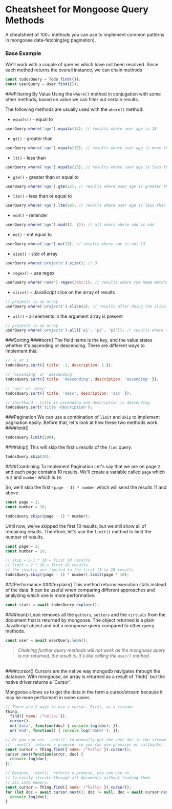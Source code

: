# Cheatsheet for Mongoose Query Methods
A cheatsheet of 100+ methods you can use to implement common patterns in mongoose data-fetching(eg pagination).

### Base Example
We'll work with a couple of queries which have not been resolved.
Since each method returns the overall instance, we can chain methods

```javascript
const todosQuery = Todo.find({});
const userQuery = User.find({});
```

###Filtering By Value
Using the `where()` method in conjugation with some other methods, based on value we can filter out certain results.

The following methods are usually used with the `where()` method:

* `equals()` - equal to
```javascript
userQuery.where('age').equals(13); // results where user age is 18
```
* `gt()` - greater than
```javascript
userQuery.where('age').equals(13); // results where user age is more than 18
```
* `lt()` - less than
```javascript
userQuery.where('age').equals(13); // results where user age is less than 18
```
* `gte()` - greater than or equal to
```javascript
userQuery.where('age').gte(13); // results where user age is greater than or equal to 18
```
* `lte()` - less than or equal to
```javascript
userQuery.where('age').lte(18); // results where user age is less than or equal to 18
```
* `mod()` - reminder
```javascript
userQuery.where('age').mod([2, 1]); // all users where add is odd
```
* `ne()` - not equal to
```javascript
userQuery.where('age').ne(13); // results where age is not 13
```
* `size()` - size of array
```javascript
userQuery.where('projects').size(); // 3
```
* `regex()` - use regex
```javascript
userQuery.where('name').regex(/abc/i); // results where the name matches the pattern
```
* `slice()` - JavaScript slice on the array of results
```javascript
// projects is an array
userQuery.where('projects').slice(2); // results after doing the slice on each result
```  
* `all()` - all elements in the argument array is present
```javascript
// projects is an array
userQuery.where('projects').all(['p1', 'p2', 'p3']); // results where the field has all the specified elements 
```

###Sorting
####sort()
The field name is the key, and the value states whether it's ascending or descending. There are different ways to implement this:
```javascript
// -1 or 1
todosQuery.sort({ title: -1, description: 1 });

// 'ascending' or 'descending'
todosQuery.sort({ title: 'descending', description: 'ascending' });

// 'asc' or 'desc'
todosQuery.sort({ title: 'desc', description: 'asc' });

// shorthand - title is ascending and description is descending
todosQuery.sort('title -description');
```

###Pagination
We can use a combination of `limit` and `skip` to implement pagination easily.
Before that, let's look at how these two methods work.
####limit()
```javascript
todosQuery.limit(100);
```

####skip()
This will skip the first `x` results of the `find` query.
```javascript
todosQuery.skip(20);
```

####Combining To Implement Pagination
Let's say that we are on page `2` and each page contains 10 results.
We'll create a variable called `page` which is `2` and `number` which is `10`.

So, we'll skip the first `(page - 1) * number` which will send the results 11 and above.

```javascript
const page = 2;
const number = 10;

todosQuery.skip((page - 1) * number);
```

Until now, we've skipped the first 10 results, but we still show all of remaining results.
Therefore, let's use the `limit()` method to limit the number of results.

```javascript
const page = 2;
const number = 10;

// skip = 2-1 * 10 = first 10 results
// limit = 2 * 10 = first 20 results
// the results are limited to the first 11 to 20 results
todosQuery.skip((page - 1) * number).limit(page * 10);
```

###Performance
####explain()
This method returns execution stats instead of the data. 
It can be useful when comparing different approaches and analyzing which one is more performative.

```javascript
const stats = await todosQuery.explain();
```

####lean()
Lean removes all the `getters`, `setters` and the `virtuals` from the document that is returned by mongoose.
 The object returned is a plain JavaScript object and not a mongoose query compared to other query methods.

```javascript
const user = await userQuery.lean();
```

><i>Chaining further query methods will not work as the mongoose query is not returned, the result is. 
> It's like calling the `exec()` method.</i>

<br>
####cursor()
Cursors are the native way mongodb navigates through the database.
With mongoose, an array is returned as a result of `find()` but the native driver returns a `Cursor`.

Mongoose allows us to get the data in the form a cursor/stream because it may be more performant in some cases.

```javascript
// There are 2 ways to use a cursor. First, as a stream:
Thing.
  find({ name: /^hello/ }).
  cursor().
  on('data', function(doc) { console.log(doc); }).
  on('end', function() { console.log('Done!'); });

// Or you can use `.next()` to manually get the next doc in the stream.
// `.next()` returns a promise, so you can use promises or callbacks.
const cursor = Thing.find({ name: /^hello/ }).cursor();
cursor.next(function(error, doc) {
  console.log(doc);
});

// Because `.next()` returns a promise, you can use co
// to easily iterate through all documents without loading them
// all into memory.
const cursor = Thing.find({ name: /^hello/ }).cursor();
for (let doc = await cursor.next(); doc != null; doc = await cursor.next()) {
  console.log(doc);
}
```